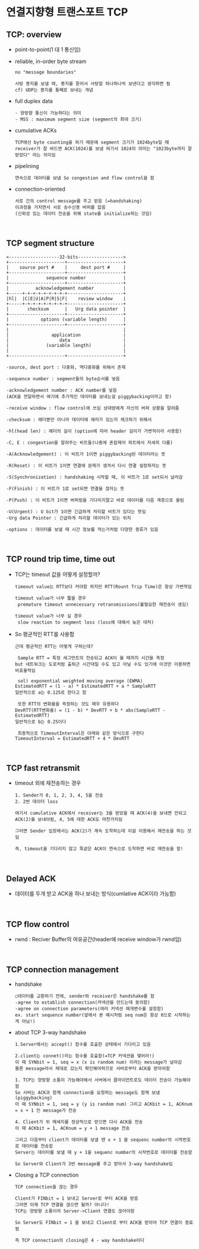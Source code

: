 연결지향형 트랜스포트 TCP
==================

TCP: overview
-------------
* point-to-point(1 대 1 통신임)

* reliable, in-order byte stream
  ```
  no "message boundaries"

  사탕 봉지를 보낼 때, 봉지를 뜯어서 사탕알 하나하나씩 보낸다고 생각하면 됨
  cf) UDP는 봉지를 통째로 보내는 개념
  ```

* full duplex data
  ```
  - 양방향 통신이 가능하다는 의미
  - MSS : maximum segment size (segment의 최대 크기)
  ```

* cumulative ACKs
  ```
  TCP에선 byte counting을 하기 때문에 segment 크기가 1024byte일 때
  receiver가 잘 바드면 ACK(1024)를 보냄 여기서 1024의 의미는 "1023byte까지 잘받았다" 라는 의미임
  ```

* pipelining
  ```
  연속으로 데이터를 보냄 So congestion and flow control을 함
  ```

* connection-oriented
  ```
  서로 간의 control message를 주고 받음 (=handshaking)
  이과정을 거치면서 서로 송수신용 버퍼를 잡음
  (신뢰성 있는 데이터 전송을 위해 state를 initialize하는 것임)
  ```

<br/>

TCP segment structure
---------------------
```
<-------------------32-bits----------------->
+---------------------+---------------------+
|    source port #    |     dest port #     |
+---------------------+---------------------+
|              sequence number              |
+---------------------+---------------------+
|          acknowledgement number           |
+-----+-+-+-+-+-+-+-+-+---------------------+
|hl|  |C|E|U|A|P|R|S|F|    review window    |
+-----+-+-+-+-+-+-+-+-+---------------------+
|       checksum      |   Urg data pointer  |
+---------------------+---------------------+
|            options (variable length)      |
+---------------------+---------------------+
|                                           |
|                application                |
|                   data                    |
|              (variable length)            |
|                                           |
+---------------------+---------------------+

-source, dest port : 다중화, 역다중화를 위해서 존재

-sequence number : segment들의 byte순서를 넣음

-acknowledgement number : ACK number를 넣음
(ACK을 전달하면서 여기에 추가적인 데이터를 보내는걸 piggybacking이라고 함)

-receive window : flow control에 쓰임 상대방에게 자신의 버퍼 상황을 알려줌

-checksum : 헤더뿐만 아니라 데이터에 에러가 있는지 체크하기 위해서

-hl(head len) : 헤더의 길이 (option에 따라 header 길이가 가변적이라 사용함)

-C, E : congestion을 알려주는 비트들(나중에 혼잡제어 파트에서 자세히 다룸)

-A(Acknowledgement) : 이 비트가 1이면 piggybacking된 데이터라는 뜻

-R(Reset) : 이 비트가 1이면 연결에 문제가 생겨서 다시 연결 설정하자는 뜻

-S(Synchronization) : handshaking 시작할 때, 이 비트가 1로 set되서 날라감

-F(Finish) : 이 비트가 1로 set되면 연결을 끊자는 뜻   

-P(Push) : 이 비트가 1이면 버퍼링을 기다리지말고 바로 데이터를 다음 계층으로 올림

-U(Urgent) : U bit가 1이면 긴급하게 처리할 비트가 있다는 뜻임 
-Urg data Pointer : 긴급하게 처리할 데이터가 있는 위치

-options : 데이터를 보낼 때 시간 정보를 적는거처럼 다양한 종류가 있음
```
 
<br/>

TCP round trip time, time out
-------------------
* TCP는 timeout 값을 어떻게 설정할까?
  ```
  timeout value는 RTT보다 커야함 하지만 RTT(Rount Trip Time)은 항상 가변적임
  
  timeout value가 너무 짧을 경우
   premature timeout unnecessary retransmissions(불필요한 재전송이 생김)
  
  timeout value가 너무 길 경우
   slow reaction to segment loss (loss에 대해서 늦은 대처)
  ```

* So 평균적인 RTT를 사용함
  ```
  근데 평균적인 RTT는 어떻게 구하는데?

   Sample RTT = 특정 세그먼트의 전송되고 ACK이 올 때까지 시간을 측정
  but 네트워크는 도로처럼 출퇴근 시간대일 수도 있고 아닐 수도 있기에 이것만 이용하면 비효율적임

   sol) exponential weighted moving average (EWMA)
  EstimatedRTT = (1 - a) * EstimatedRTT + a * SampleRTT
  일반적으로 a는 0.125로 한다고 함

   또한 RTT의 변화율을 측정하는 것도 매우 유용하다
  DevRTT(RTT변화율) = (1 - b) * DevRTT + b * abs(SampleRTT - EstimatedRTT)
  일반적으로 b는 0.25이다

   최종적으로 TimeoutInterval은 아래와 같은 방식으로 구한다
  TimeoutInterval = EstimatedRTT + 4 * DevRTT
  ```

<br/>

TCP fast retransmit
--------------------
* timeout 외에 재전송하는 경우
  ```
  1. Sender가 0, 1, 2, 3, 4, 5을 전송
  2. 2번 데이터 loss

  여기서 cumulative ACK에서 receiver는 3을 받았을 때 ACK(4)을 보내면 안되고 ACK(2)를 보내야됨, 4, 5에 대한 ACK도 마찬가지임

  그러면 Sender 입장에서는 ACK(2)가 계속 도착하는데 이걸 이용해서 재전송을 하는 것임

  즉, timeout을 기다리지 않고 똑같은 ACK이 연속으로 도착하면 바로 재전송을 함!
  ```

<br/>

Delayed ACK
-------
* 데이터를 두개 받고 ACK을 하나 보내는 방식(cumlative ACK이라 가능함)


<br/>

TCP flow control
------------
* rwnd : Reciver Buffer의 여유공간(header에 receive window가 rwnd임)

<br/>

TCP connection management
------------------------------------
* handshake
  ```
  ○데이터를 교환하기 전에, sender와 receiver은 handshake를 함
  -agree to establish connection(커넥션을 만드는데 동의함)
  -agree on connection parameters(여러 커넥션 매개변수를 설정함)
  ex. start sequence number(앞에서 본 예시처럼 seq num은 항상 0으로 시작하는게 아님!)
  ```

* about TCP 3-way handshake
  ```
  1.Server에서는 accept() 함수를 호출한 상태에서 기다리고 있음

  2.client는 connet()라는 함수를 호출함(=TCP 커넥션을 맺어라!)
  이 때 SYNbit = 1, seq = x (x is random num) 이라는 message가 날아감
  물론 message라서 제대로 갔는지 확인해야하므로 서버로부터 ACK을 받아야함

  1. TCP는 양방향 소통이 가능해야해서 서버에서 클라이언트로도 데이터 전송이 가능해야함
  So 서버는 ACK과 함께 connection을 요청하는 message도 함께 보냄(piggybacking)
  이 때 SYNbit = 1, seq = y (y is random num) 그리고 ACKbit = 1, ACKnum = x + 1 인 message가 전송

  4. Client가 위 메세지를 정상적으로 받으면 다시 ACK을 전송
  이 때 ACKbit = 1, ACKnum = y + 1 message 전송

  그리고 다음부터 client가 데이터를 보낼 땐 x + 1 을 sequenc number의 시작번호로 데이터를 전송함
  Server는 데이터를 보낼 때 y + 1을 sequenc number의 시작번호로 데이터를 전송함

  So Server와 Client가 3번 message를 주고 받아서 3-way handshake임
  ```

* Closing a TCP connection
  ```
  TCP connection을 끊는 경우

  Client가 FINbit = 1 보내고 Server로 부터 ACK을 받음
  그러면 이제 TCP 연결을 끊으면 될까? 아니다!
  TCP는 양방향 소통이라 Server->Client 연결도 끊어야함

  So Server도 FINbit = 1 을 보내고 Client로 부터 ACK을 받아야 TCP 연결이 종료됨

  즉 TCP connection의 closing은 4 - way handshake이다
  ```